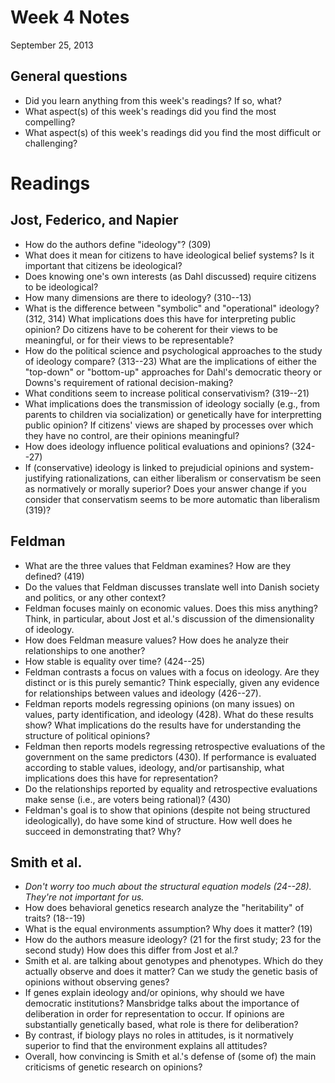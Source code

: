 # Week 4 Notes
September 25, 2013

## General questions ##
* Did you learn anything from this week's readings? If so, what?
* What aspect(s) of this week's readings did you find the most compelling?
* What aspect(s) of this week's readings did you find the most difficult or challenging?

# Readings

## Jost, Federico, and Napier
* How do the authors define "ideology"? (309)
* What does it mean for citizens to have ideological belief systems? Is it important that citizens be ideological?
* Does knowing one's own interests (as Dahl discussed) require citizens to be ideological?
* How many dimensions are there to ideology? (310--13)
* What is the difference between "symbolic" and "operational" ideology? (312, 314) What implications does this have for interpreting public opinion? Do citizens have to be coherent for their views to be meaningful, or for their views to be representable?
* How do the political science and psychological approaches to the study of ideology compare? (313--23) What are the implications of either the "top-down" or "bottom-up" approaches for Dahl's democratic theory or Downs's requirement of rational decision-making?
* What conditions seem to increase political conservativism? (319--21)
* What implications does the transmission of ideology socially (e.g., from parents to children via socialization) or genetically have for interpretting public opinion? If citizens' views are shaped by processes over which they have no control, are their opinions meaningful?
* How does ideology influence political evaluations and opinions? (324--27)
* If (conservative) ideology is linked to prejudicial opinions and system-justifying rationalizations, can either liberalism or conservatism be seen as normatively or morally superior? Does your answer change if you consider that conservatism seems to be more automatic than liberalism (319)?

## Feldman
* What are the three values that Feldman examines? How are they defined? (419)
* Do the values that Feldman discusses translate well into Danish society and politics, or any other context?
* Feldman focuses mainly on economic values. Does this miss anything? Think, in particular, about Jost et al.'s discussion of the dimensionality of ideology.
* How does Feldman measure values? How does he analyze their relationships to one another?
* How stable is equality over time? (424--25)
* Feldman contrasts a focus on values with a focus on ideology. Are they distinct or is this purely semantic? Think especially, given any evidence for relationships between values and ideology (426--27).
* Feldman reports models regressing opinions (on many issues) on values, party identification, and ideology (428). What do these results show? What implications do the results have for understanding the structure of political opinions?
* Feldman then reports models regressing retrospective evaluations of the government on the same predictors (430). If performance is evaluated according to stable values, ideology, and/or partisanship, what implications does this have for representation?
* Do the relationships reported by equality and retrospective evaluations make sense (i.e., are voters being rational)? (430)
* Feldman's goal is to show that opinions (despite not being structured ideologically), do have some kind of structure. How well does he succeed in demonstrating that? Why?

## Smith et al.
* *Don't worry too much about the structural equation models (24--28). They're not important for us.*
* How does behavioral genetics research analyze the "heritability" of traits? (18--19)
* What is the equal environments assumption? Why does it matter? (19)
* How do the authors measure ideology? (21 for the first study; 23 for the second study) How does this differ from Jost et al.?
* Smith et al. are talking about genotypes and phenotypes. Which do they actually observe and does it matter? Can we study the genetic basis of opinions without observing genes?
* If genes explain ideology and/or opinions, why should we have democratic institutions? Mansbridge talks about the importance of deliberation in order for representation to occur. If opinions are substantially genetically based, what role is there for deliberation?
* By contrast, if biology plays no roles in attitudes, is it normatively superior to find that the environment explains all attitudes?
* Overall, how convincing is Smith et al.'s defense of (some of) the main criticisms of genetic research on opinions?
